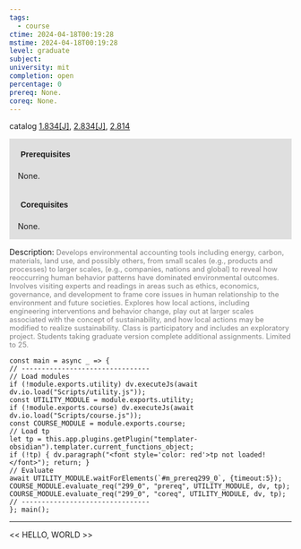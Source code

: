 ```yaml
---
tags:
  - course
ctime: 2024-04-18T00:19:28
mstime: 2024-04-18T00:19:28
level: graduate
subject: 
university: mit
completion: open
percentage: 0
prereq: None.
coreq: None.
---
```


catalog [1.834[J]](http://student.mit.edu/catalog/m1c.html#1.834), [2.834[J]](http://student.mit.edu/catalog/m2c.html#2.834), [2.814](http://student.mit.edu/catalog/m2c.html#2.814)

<span style="display: block; padding: 15px; background-color: rgb(100, 100, 100, 0.2);"><font id="m_prereq299_0" style="display: block; font-family: Arial, sans-serif; font-weight: bold; padding: 5px">Prerequisites</font><br><span id="prereq299_0">None.</span></span>
<span style="display: block; padding: 15px; background-color: rgb(100, 100, 100, 0.2);"><font id="m_coreq299_0" style="display: block; font-family: Arial, sans-serif; font-weight: bold; padding: 5px">Corequisites</font><br><span id="coreq299_0">None.</span></span>

<font style="">Description:</font>
<font style="color: grey; font-size: 0.8rem;">Develops environmental accounting tools including energy, carbon, materials, land use, and possibly others, from small scales (e.g., products and processes) to larger scales, (e.g., companies, nations and global) to reveal how reoccurring human behavior patterns have dominated environmental outcomes. Involves visiting experts and readings in areas such as ethics, economics, governance, and development to frame core issues in human relationship to the environment and future societies. Explores how local actions, including engineering interventions and behavior change, play out at larger scales associated with the concept of sustainability, and how local actions may be modified to realize sustainability. Class is participatory and includes an exploratory project. Students taking graduate version complete additional assignments. Limited to 25.</font>

```dataviewjs
const main = async _ => {
// --------------------------------
// Load modules
if (!module.exports.utility) dv.executeJs(await dv.io.load("Scripts/utility.js"));
const UTILITY_MODULE = module.exports.utility;
if (!module.exports.course) dv.executeJs(await dv.io.load("Scripts/course.js"));
const COURSE_MODULE = module.exports.course;
// Load tp
let tp = this.app.plugins.getPlugin("templater-obsidian").templater.current_functions_object;
if (!tp) { dv.paragraph("<font style='color: red'>tp not loaded!</font>"); return; }
// Evaluate
await UTILITY_MODULE.waitForElements(`#m_prereq299_0`, {timeout:5});
COURSE_MODULE.evaluate_req("299_0", "prereq", UTILITY_MODULE, dv, tp);
COURSE_MODULE.evaluate_req("299_0", "coreq", UTILITY_MODULE, dv, tp);
// --------------------------------
}; main();
```

---

<< HELLO, WORLD >>
